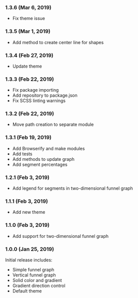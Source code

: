 ### 1.3.6 (Mar 6, 2019)

* Fix theme issue

### 1.3.5 (Mar 1, 2019)

* Add method to create center line for shapes

### 1.3.4 (Feb 27, 2019)

* Update theme

### 1.3.3 (Feb 22, 2019)

* Fix package importing
* Add repository to package.json
* Fix SCSS linting warnings

### 1.3.2 (Feb 22, 2019)

* Move path creation to separate module

### 1.3.1 (Feb 19, 2019)

* Add Browserify and make modules
* Add tests
* Add methods to update graph
* Add segment percentages

### 1.2.1 (Feb 3, 2019)

* Add legend for segments in two-dimensional funnel graph

### 1.1.1 (Feb 3, 2019)

* Add new theme

### 1.1.0 (Feb 3, 2019)

* Add support for two-dimensional funnel graph

### 1.0.0 (Jan 25, 2019)

Initial release includes:
* Simple funnel graph
* Vertical funnel graph
* Solid color and gradient
* Gradient direction control
* Default theme

